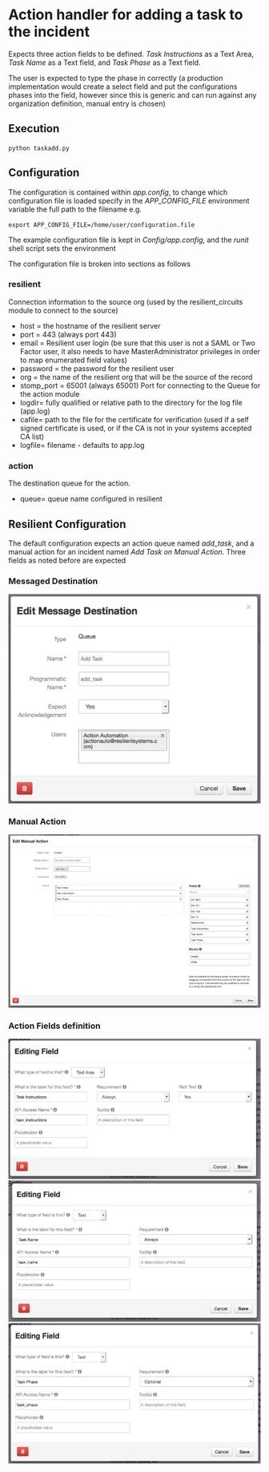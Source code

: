 # Action handler for adding a task to the incident
Expects three action fields to be defined.  *Task Instructions* as a Text Area, *Task Name* as a Text field, and
*Task Phase* as a Text field.

The user is expected to type the phase in correctly (a production implementation would create a select field and
put the configurations phases into the field, however since this is generic and can run against any organization 
definition, manual entry is chosen)

## Execution
```
python taskadd.py
```

## Configuration
The configuration is contained within *app.config*, to change which configuration file is loaded specify in the *APP_CONFIG_FILE* environment variable the full path to the filename e.g.
```
export APP_CONFIG_FILE=/home/user/configuration.file
```
The example configuration file is kept in *Config/app.config*, and the *runit* shell script sets the environment

The configuration file is broken into sections as follows
### resilient
Connection information to the source org (used by the resilient_circuits module to connect to the source)
+ host = the hostname of the resilient server
+ port = 443 (always port 443)
+ email = Resilient user login (be sure that this user is not a SAML or Two Factor user, it also needs to have MasterAdministrator privileges in order to map enumerated field values)
+ password = the password for the resilient user
+ org = the name of the resilient org that will be the source of the record
+ stomp_port = 65001 (always 65001) Port for connecting to the Queue for the action module
+ logdir= fully qualified or relative path to the directory for the log file (app.log)
+ cafile= path to the file for the certificate for verification (used if a self signed certificate is used, or if the CA is not in your systems accepted CA list)
+ logfile= filename - defaults to app.log

### action
The destination queue for the action.  
+ queue= queue name configured in resilient



## Resilient Configuration
The default configuration expects an action queue named *add_task*, and a manual action for an incident named 
*Add Task on Manual Action*. Three fields as noted before are expected 
### Messaged Destination 
![message destination](Documents/messagedestination.png)
### Manual Action
![Manual Action](Documents/automaticaction.png)
### Action Fields definition
![Manual Action Field](Documents/actionfield.png)
![Manual Action Field](Documents/actionfield1.png)
![Manual Action Field](Documents/actionfield2.png)
